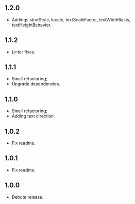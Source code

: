 ## 1.2.0
* Addings strutStyle, locale, textScaleFactor, textWidthBasis, textHeightBehavior.

## 1.1.2
* Linter fixes.

## 1.1.1
* Small refactoring;
* Upgrade dependencies.

## 1.1.0
* Small refactoring;
* Adding text direction.

## 1.0.2
* Fix readme.

## 1.0.1
* Fix readme.

## 1.0.0
* Debute release.
